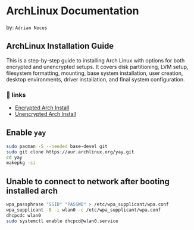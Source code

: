 # ArchLinux Documentation
by: `Adrian Noces`

## ArchLinux Installation Guide

This is a step-by-step guide to installing Arch Linux with options for both encrypted and unencrypted setups. It covers disk partitioning, LVM setup, filesystem formatting, mounting, base system installation, user creation, desktop environments, driver installation, and final system configuration.

### 📌 links
- [Encrypted Arch Install](https://github.com/NocesAdrian/Archlinux-Documentation/blob/main/encrypted%20arch.md)
- [Unencrypted Arch Install](https://github.com/NocesAdrian/Archlinux-Documentation/blob/main/unencrypted%20arch.md)

## Enable `yay`
```bash
sudo pacman -S --needed base-devel git
sudo git clone https://aur.archlinux.org/yay.git
cd yay
makepkg -si
```

## Unable to connect to network after booting installed arch
```bash
wpa_passphrase "SSID" "PASSWD" > /etc/wpa_supplicant/wpa.conf
wpa_supplicant -B -i wlan0 -c /etc/wpa_supplicant/wpa.conf
dhcpcdc wlan0
sudo systemctl enable dhcpcd@wlan0.service
```
